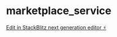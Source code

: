 # marketplace_service

[Edit in StackBlitz next generation editor ⚡️](https://stackblitz.com/~/github.com/mohmmedsf/marketplace_service)